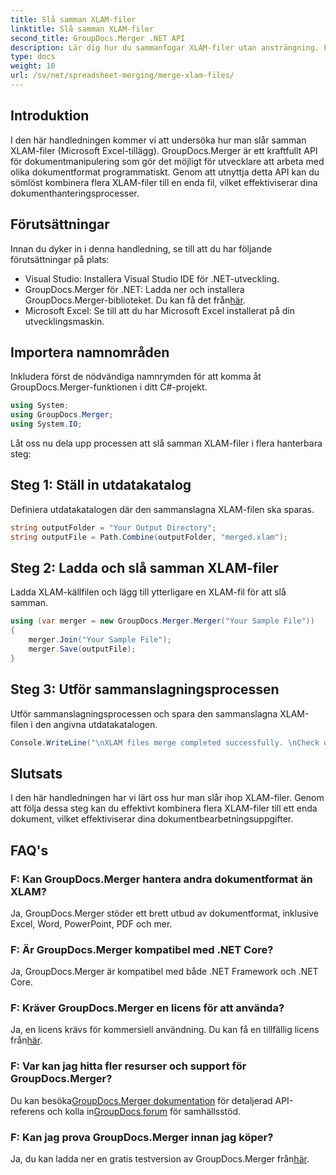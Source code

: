 ```yaml
---
title: Slå samman XLAM-filer
linktitle: Slå samman XLAM-filer
second_title: GroupDocs.Merger .NET API
description: Lär dig hur du sammanfogar XLAM-filer utan ansträngning. Förenkla dina dokumenthanteringsuppgifter med detta kraftfulla API.
type: docs
weight: 10
url: /sv/net/spreadsheet-merging/merge-xlam-files/
---
```

## Introduktion

I den här handledningen kommer vi att undersöka hur man slår samman XLAM-filer (Microsoft Excel-tillägg). GroupDocs.Merger är ett kraftfullt API för dokumentmanipulering som gör det möjligt för utvecklare att arbeta med olika dokumentformat programmatiskt. Genom att utnyttja detta API kan du sömlöst kombinera flera XLAM-filer till en enda fil, vilket effektiviserar dina dokumenthanteringsprocesser.

## Förutsättningar

Innan du dyker in i denna handledning, se till att du har följande förutsättningar på plats:

- Visual Studio: Installera Visual Studio IDE för .NET-utveckling.
-  GroupDocs.Merger för .NET: Ladda ner och installera GroupDocs.Merger-biblioteket. Du kan få det från[här](https://releases.groupdocs.com/merger/net/).
- Microsoft Excel: Se till att du har Microsoft Excel installerat på din utvecklingsmaskin.

## Importera namnområden

Inkludera först de nödvändiga namnrymden för att komma åt GroupDocs.Merger-funktionen i ditt C#-projekt.

```csharp
using System; 
using GroupDocs.Merger;
using System.IO;
```

Låt oss nu dela upp processen att slå samman XLAM-filer i flera hanterbara steg:

## Steg 1: Ställ in utdatakatalog

Definiera utdatakatalogen där den sammanslagna XLAM-filen ska sparas.

```csharp
string outputFolder = "Your Output Directory";
string outputFile = Path.Combine(outputFolder, "merged.xlam");
```

## Steg 2: Ladda och slå samman XLAM-filer

Ladda XLAM-källfilen och lägg till ytterligare en XLAM-fil för att slå samman.

```csharp
using (var merger = new GroupDocs.Merger.Merger("Your Sample File"))
{
    merger.Join("Your Sample File");
    merger.Save(outputFile);
}
```

## Steg 3: Utför sammanslagningsprocessen

Utför sammanslagningsprocessen och spara den sammanslagna XLAM-filen i den angivna utdatakatalogen.

```csharp
Console.WriteLine("\nXLAM files merge completed successfully. \nCheck output in {0}", outputFolder);
```

## Slutsats

I den här handledningen har vi lärt oss hur man slår ihop XLAM-filer. Genom att följa dessa steg kan du effektivt kombinera flera XLAM-filer till ett enda dokument, vilket effektiviserar dina dokumentbearbetningsuppgifter.

## FAQ's

### F: Kan GroupDocs.Merger hantera andra dokumentformat än XLAM?

Ja, GroupDocs.Merger stöder ett brett utbud av dokumentformat, inklusive Excel, Word, PowerPoint, PDF och mer.

### F: Är GroupDocs.Merger kompatibel med .NET Core?

Ja, GroupDocs.Merger är kompatibel med både .NET Framework och .NET Core.

### F: Kräver GroupDocs.Merger en licens för att använda?

Ja, en licens krävs för kommersiell användning. Du kan få en tillfällig licens från[här](https://purchase.groupdocs.com/temporary-license/).

### F: Var kan jag hitta fler resurser och support för GroupDocs.Merger?

 Du kan besöka[GroupDocs.Merger dokumentation](https://reference.groupdocs.com/merger/net/) för detaljerad API-referens och kolla in[GroupDocs forum](https://forum.groupdocs.com/c/merger/32) för samhällsstöd.

### F: Kan jag prova GroupDocs.Merger innan jag köper?

 Ja, du kan ladda ner en gratis testversion av GroupDocs.Merger från[här](https://releases.groupdocs.com/).